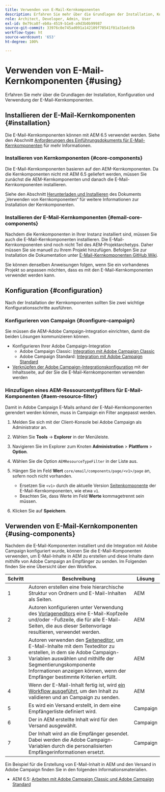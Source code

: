 ```yaml
---
title: Verwenden von E-Mail-Kernkomponenten
description: Erfahren Sie mehr über die Grundlagen der Installation, Konfiguration und Verwendung der E-Mail-Kernkomponenten.
role: Architect, Developer, Admin, User
exl-id: 0e79ca8f-eb0a-4519-b1e8-a9d3b0b99987
source-git-commit: 33976c0e745ad091a142109f70541f01a31edc5b
workflow-type: ht
source-wordcount: '653'
ht-degree: 100%

---
```



# Verwenden von E-Mail-Kernkomponenten {#using}

Erfahren Sie mehr über die Grundlagen der Installation, Konfiguration und Verwendung der E-Mail-Kernkomponenten.

## Installieren der E-Mail-Kernkomponenten {#installation}

Die E-Mail-Kernkomponenten können mit AEM 6.5 verwendet werden. Siehe den Abschnitt [Anforderungen des Einführungsdokuments für E-Mail-Kernkomponenten](introduction.md#requirements) für mehr Informationen.

### Installieren von Kernkomponenten {#core-components}

Die E-Mail-Kernkomponenten basieren auf den AEM-Kernkomponenten. Da die Kernkomponenten nicht mit AEM 6.5 geliefert werden, müssen Sie zunächst die AEM-Kernkomponenten und danach die E-Mail-Kernkomponenten installieren.

Siehe den Abschnitt [Herunterladen und Installieren](/help/get-started/using.md#download-and-install) des Dokuments „Verwenden von Kernkomponenten“ für weitere Informationen zur Installation der Kernkomponenten.

### Installieren der E-Mail-Kernkomponenten {#email-core-components}

Nachdem die Kernkomponenten in Ihrer Instanz installiert sind, müssen Sie auch die E-Mail-Kernkomponenten installieren. Die E-Mail-Kernkomponenten sind noch nicht Teil des AEM-Projektarchetyps. Daher müssen Sie sie manuell zu Ihrem Projekt hinzufügen. Befolgen Sie zur Installation die Dokumentation unter [E-Mail-Kernkomponenten GitHub Wiki](https://github.com/adobe/aem-core-email-components/wiki/Adding-to-Existing-Project).

Sie können denselben Anweisungen folgen, wenn Sie ein vorhandenes Projekt so anpassen möchten, dass es mit den E-Mail-Kernkomponenten verwendet werden kann.

## Konfiguration {#configuration}

Nach der Installation der Kernkomponenten sollten Sie zwei wichtige Konfigurationsschritte ausführen.

### Konfigurieren von Campaign {#configure-campaign}

Sie müssen die AEM-Adobe Campaign-Integration einrichten, damit die beiden Lösungen kommunizieren können.

* Konfigurieren Ihrer Adobe Campaign-Integration
   * Adobe Campaign Classic: [Integration mit Adobe Campaign Classic](https://experienceleague.adobe.com/docs/experience-manager-65/administering/integration/campaignonpremise.html?lang=de)
   * Adobe Campaign Standard: [Integration mit Adobe Campaign Standard](https://experienceleague.adobe.com/docs/experience-manager-65/administering/integration/campaignstandard.html?lang=de)
* [Verknüpfen der Adobe Campaign-Integrationskonfiguration](/help/email/components/page.md#cloud-services-tab) mit der Inhaltsseite, auf der Sie die E-Mail-Kernkomponenten verwenden werden

### Hinzufügen eines AEM-Ressourcentypfilters für E-Mail-Komponenten {#aem-resource-filter}

Damit in Adobe Campaign E-Mails anhand der E-Mail-Kernkomponenten gerendert werden können, muss in Campaign ein Filter angepasst werden.

1. Melden Sie sich mit der Client-Konsole bei Adobe Campaign als Administrator an.

1. Wählen Sie **Tools** -> **Explorer** in der Menüleiste.

1. Navigieren Sie im Explorer zum Knoten **Administration** > **Plattform** > **Option**.

1. Wählen Sie die Option `AEMResourceTypeFilter` in der Liste aus.

1. Hängen Sie im Feld **Wert** `core/email/components/page/<v1>/page` an, sofern noch nicht vorhanden.

   * Ersetzen Sie `<v1>` durch die aktuelle Version [Seitenkomponente](/help/email/components/page.md) der E-Mail-Kernkomponenten, wie etwa `v1`.
   * Beachten Sie, dass Werte im Feld **Werte** kommagetrennt sein müssen.

1. Klicken Sie auf **Speichern**.

## Verwenden von E-Mail-Kernkomponenten {#using-components}

Nachdem die E-Mail-Komponenten installiert und die Integration mit Adobe Campaign konfiguriert wurde, können Sie die E-Mail-Komponenten verwenden, um E-Mail-Inhalte in AEM zu erstellen und diese Inhalte dann mithilfe von Adobe Campaign an Empfänger zu senden. Im Folgenden finden Sie eine Übersicht über den Workflow.

| Schritt | Beschreibung | Lösung |
|---|---|---|
| 1 | Autoren erstellen eine freie hierarchische Struktur von Ordnern und E-Mail-Inhalten als Seiten. | AEM |
| 2 | Autoren konfigurieren unter Verwendung des [Vorlageneditors](https://experienceleague.adobe.com/docs/experience-manager-cloud-service/sites/authoring/features/templates.html?lang=de) eine E-Mail-Kopfzeile und/oder -Fußzeile, die für alle E-Mail-Seiten, die aus dieser Seitenvorlage resultieren, verwendet werden. | AEM |
| 3 | Autoren verwenden den [Seiteneditor](https://experienceleague.adobe.com/docs/experience-manager-cloud-service/content/sites/authoring/fundamentals/editing-content.html?lang=de), um E-Mail-Inhalte mit dem Texteditor zu erstellen, in dem sie Adobe Campaign-Variablen auswählen und mithilfe der Segmentierungskomponente Informationen anzeigen können, wenn der Empfänger bestimmte Kriterien erfüllt. | AEM |
| 4 | Wenn der E-Mail-Inhalt fertig ist, wird [ein Workflow ausgeführt](https://experienceleague.adobe.com/docs/experience-manager-cloud-service/content/sites/authoring/workflows/overview.html?lang=de), um den Inhalt zu validieren und an Campaign zu senden. | AEM |
| 5 | Es wird ein Versand erstellt, in dem eine Empfängerliste definiert wird. | Campaign |
| 6 | Der in AEM erstellte Inhalt wird für den Versand ausgewählt. | Campaign |
| 7 | Der Inhalt wird an die Empfänger gesendet. Dabei werden die Adobe Campaign-Variablen durch die personalisierten Empfängerinformationen ersetzt. | Campaign |

Ein Beispiel für die Erstellung von E-Mail-Inhalt in AEM und den Versand in Adobe Campaign finden Sie in den folgenden Informationsmaterialien.

* AEM 6.5: [Arbeiten mit Adobe Campaign Classic und Adobe Campaign Standard](https://experienceleague.adobe.com/docs/experience-manager-65/authoring/aem-adobe-campaign/campaign.html?lang=de)
